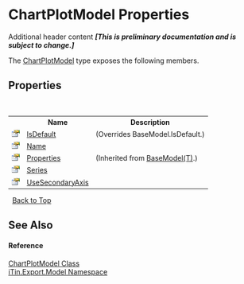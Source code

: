 # ChartPlotModel Properties
Additional header content _**\[This is preliminary documentation and is subject to change.\]**_

The <a href="ea231265-fbd3-a14c-2772-7478f71a56e9">ChartPlotModel</a> type exposes the following members.


## Properties
&nbsp;<table><tr><th></th><th>Name</th><th>Description</th></tr><tr><td>![Public property](media/pubproperty.gif "Public property")</td><td><a href="24ace53d-ae4d-0d94-24ea-4189591e7c04">IsDefault</a></td><td> (Overrides BaseModel.IsDefault.)</td></tr><tr><td>![Public property](media/pubproperty.gif "Public property")</td><td><a href="e657842f-c1e0-bcaf-9e58-703d7d7f8a4a">Name</a></td><td /></tr><tr><td>![Public property](media/pubproperty.gif "Public property")</td><td><a href="7e88785e-5670-4515-defa-d3f60ae16111">Properties</a></td><td> (Inherited from <a href="6632f561-4175-f1f2-939c-ac8b10159529">BaseModel(T)</a>.)</td></tr><tr><td>![Public property](media/pubproperty.gif "Public property")</td><td><a href="5c33f6c6-f895-3b39-04e8-a92033690b24">Series</a></td><td /></tr><tr><td>![Public property](media/pubproperty.gif "Public property")</td><td><a href="9177bb61-c812-4584-172a-ddde5d956180">UseSecondaryAxis</a></td><td /></tr></table>&nbsp;
<a href="#chartplotmodel-properties">Back to Top</a>

## See Also


#### Reference
<a href="ea231265-fbd3-a14c-2772-7478f71a56e9">ChartPlotModel Class</a><br /><a href="ef57ffcc-e95e-b212-5a46-9aa6f5a3511f">iTin.Export.Model Namespace</a><br />